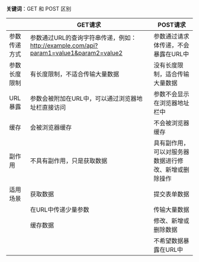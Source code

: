 **关键词**：GET 和 POST 区别

|      | GET请求                                                   | POST请求                                                   |
| ---  | --------------------------------------------------------- | --------------------------------------------------------- |
| 参数传递方式 | 参数通过URL的查询字符串传递，例如：http://example.com/api?param1=value1&param2=value2 | 参数通过请求体传递，不会暴露在URL中                           |
| 参数长度限制 | 有长度限制，不适合传输大量数据                                      | 没有长度限制，适合传输大量数据                                |
| URL暴露  | 参数会被附加在URL中，可以通过浏览器地址栏直接访问                              | 参数不会显示在浏览器地址栏中                                   |
| 缓存    | 会被浏览器缓存                                              | 不会被浏览器缓存                                              |
| 副作用   | 不具有副作用，只是获取数据                                        | 具有副作用，可以对服务器数据进行修改、新增或删除操作                  |
| 适用场景  | 获取数据                                                    | 提交表单数据                                                 |
|          | 在URL中传递少量参数                                           | 传输大量数据                                                 |
|          | 缓存数据                                                    | 修改、新增或删除数据                                           |
|          |                                                           | 不希望数据暴露在URL中                                         |
